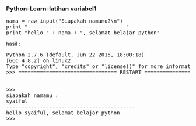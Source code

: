 ### Python-Learn-latihan variabel1
<pre>
nama = raw_input("Siapakah namamu?\n")
print "--------------------------------"
print "hello " + nama + ", selamat belajar python"
</pre>


hasil :
<pre>
Python 2.7.6 (default, Jun 22 2015, 18:00:18) 
[GCC 4.8.2] on linux2
Type "copyright", "credits" or "license()" for more information.
>>> ================================ RESTART ================================


>>>
siapakah namamu :
syaiful
------------------------------------------
hello syaiful, selamat belajar python
>>>

</pre>
